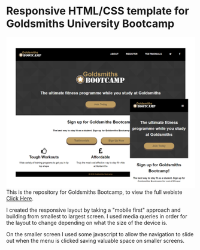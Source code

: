 # Responsive HTML/CSS template for Goldsmiths University Bootcamp
![Responsive HTML/CSS template for Goldsmiths University Bootcamp](screens.png)
This is the repository for Goldsmiths Bootcamp, to view the full webiste [Click Here](http://doc.gold.ac.uk/~ma301co/Goldsmiths_Bootcamp/). 

I created the responsive layout by taking a "mobile first" approach and building from smallest to largest screen. I used media queries in order for the layout to change depending on what the size of the device is.

On the smaller screen I used some javascript to allow the navigation to slide out when the menu is clicked saving valuable space on smaller screens.
